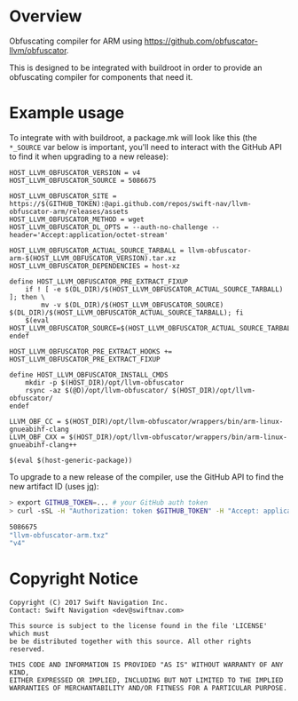 # Overview

Obfuscating compiler for ARM using https://github.com/obfuscator-llvm/obfuscator.

This is designed to be integrated with buildroot in order to provide an 
obfuscating compiler for components that need it.

# Example usage

To integrate with with buildroot, a package.mk will look like this (the `*_SOURCE`
var below is important, you'll need to interact with the GitHub API to find it
when upgrading to a new release):

```make
HOST_LLVM_OBFUSCATOR_VERSION = v4
HOST_LLVM_OBFUSCATOR_SOURCE = 5086675

HOST_LLVM_OBFUSCATOR_SITE = https://$(GITHUB_TOKEN):@api.github.com/repos/swift-nav/llvm-obfuscator-arm/releases/assets
HOST_LLVM_OBFUSCATOR_METHOD = wget
HOST_LLVM_OBFUSCATOR_DL_OPTS = --auth-no-challenge --header='Accept:application/octet-stream'

HOST_LLVM_OBFUSCATOR_ACTUAL_SOURCE_TARBALL = llvm-obfuscator-arm-$(HOST_LLVM_OBFUSCATOR_VERSION).tar.xz
HOST_LLVM_OBFUSCATOR_DEPENDENCIES = host-xz

define HOST_LLVM_OBFUSCATOR_PRE_EXTRACT_FIXUP
	if ! [ -e $(DL_DIR)/$(HOST_LLVM_OBFUSCATOR_ACTUAL_SOURCE_TARBALL) ]; then \
		mv -v $(DL_DIR)/$(HOST_LLVM_OBFUSCATOR_SOURCE) $(DL_DIR)/$(HOST_LLVM_OBFUSCATOR_ACTUAL_SOURCE_TARBALL); fi
	$(eval HOST_LLVM_OBFUSCATOR_SOURCE=$(HOST_LLVM_OBFUSCATOR_ACTUAL_SOURCE_TARBALL))
endef

HOST_LLVM_OBFUSCATOR_PRE_EXTRACT_HOOKS += HOST_LLVM_OBFUSCATOR_PRE_EXTRACT_FIXUP

define HOST_LLVM_OBFUSCATOR_INSTALL_CMDS
	mkdir -p $(HOST_DIR)/opt/llvm-obfuscator
	rsync -az $(@D)/opt/llvm-obfuscator/ $(HOST_DIR)/opt/llvm-obfuscator/
endef

LLVM_OBF_CC = $(HOST_DIR)/opt/llvm-obfuscator/wrappers/bin/arm-linux-gnueabihf-clang
LLVM_OBF_CXX = $(HOST_DIR)/opt/llvm-obfuscator/wrappers/bin/arm-linux-gnueabihf-clang++

$(eval $(host-generic-package))
```

To upgrade to a new release of the compiler, use the GitHub API to find the
new artifact ID (uses [jq](https://stedolan.github.io/jq/)):

```bash
> export GITHUB_TOKEN=... # your GitHub auth token
> curl -sSL -H "Authorization: token $GITHUB_TOKEN" -H "Accept: application/vnd.github.v3.raw" https://api.github.com/repos/swift-nav/llvm-obfuscator-arm/releases/latest | jq '.assets[0].id,.assets[0].name,.tag_name'

5086675
"llvm-obfuscator-arm.txz"
"v4"
```

# Copyright Notice

```
Copyright (C) 2017 Swift Navigation Inc.
Contact: Swift Navigation <dev@swiftnav.com>

This source is subject to the license found in the file 'LICENSE' which must
be be distributed together with this source. All other rights reserved.

THIS CODE AND INFORMATION IS PROVIDED "AS IS" WITHOUT WARRANTY OF ANY KIND,
EITHER EXPRESSED OR IMPLIED, INCLUDING BUT NOT LIMITED TO THE IMPLIED
WARRANTIES OF MERCHANTABILITY AND/OR FITNESS FOR A PARTICULAR PURPOSE.
```
